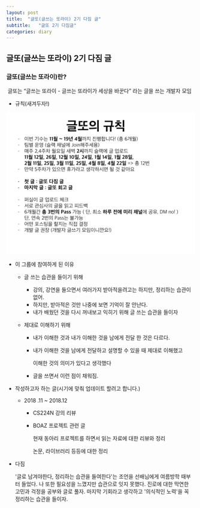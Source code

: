 ```yaml
---
layout: post
title:  "글또(글쓰는 또라이) 2기 다짐 글"
subtitle:   "글또 2기 다짐글"
categories: diary
---
```


##  글또(글쓰는 또라이) 2기 다짐 글

### 글또(글쓰는 또라이)란?

​	글또는 “글쓰는 또라이 - 글쓰는 또라이가 세상을 바꾼다” 라는  글을 쓰는 개발자 모임

- 규칙(새겨두자!)

<img src="https://github.com/Gangsss/gangsss.github.io/blob/master/assets/img/%EA%B8%80%EB%98%90-2%EA%B8%B0-%EC%B2%AB%EB%AA%A8%EC%9E%841.001.jpeg">

- 이 그룹에 참여하게 된 이유

  - 글 쓰는 습관을 들이기 위해

    - 강의, 강연을 들으면서 여러가지 받아적을려고는 하지만, 정리하는 습관이 없어.
    - 하지만, 받아적은 것만 나중에 보면 기억이 잘 안난다.
    - 내가 배웠던 것을 다시 꺼내보고 익히기 위해 글 쓰는 습관을 들이자

  - 제대로 이해하기 위해

    - 내가 이해한 것과 내가 이해한 것을 남에게 전달 한 것은 다르다.

    - 내가 이해한 것을 남에게 전달하고 설명할 수 있을 때 제대로 이해했고 

      이해한 것의 의미가 있다고 생각했다

    - 글을 쓰면서 이런 점이 채워짐.

      

- 작성하고자 하는 글(시기에 맞춰 업데이트 할려고 합니다.)

  - 2018 .11 ~ 2018.12

    - CS224N 강의 리뷰 

    - BOAZ 프로젝트 관련 글

      현재 동아리 프로젝트를 하면서 읽는 자료에 대한 리뷰와 정리

      논문, 라이브러리 등등에 대한 정리

      

- 다짐

  '글로 남겨야한다, 정리하는 습관을 들여한다'는 조언을 선배님에게 여름방학 때부터 들었다. 나 또한 필요성을 느꼈지만 습관으로 잇지 못했다. 진로에 대한 막연한 고민과 걱정을 공부와 글로 풀자. 마지막 기회라고 생각하고 '의식적인 노력'을  꼭 정리하는 습관을 들이자. 

  







